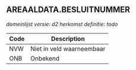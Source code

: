 ## AREAALDATA.BESLUITNUMMER

*domeinlijst versie: d2* *herkomst definitie: todo*

 |Code |Description	|
|	---	|	---	|
| NVW | Niet in veld waarneembaar |
| ONB | Onbekend |
